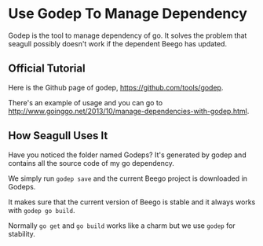 
# Use Godep To Manage Dependency

Godep is the tool to manage dependency of go. It solves the problem that seagull possibly doesn't work if the dependent Beego has updated.

## Official Tutorial

Here is the Github page of godep, <https://github.com/tools/godep>.

There's an example of usage and you can go to <http://www.goinggo.net/2013/10/manage-dependencies-with-godep.html>.

## How Seagull Uses It

Have you noticed the folder named Godeps? It's generated by godep and contains all the source code of my go dependency.

We simply run `godep save` and the current Beego project is downloaded in Godeps.

It makes sure that the current version of Beego is stable and it always works with `godep go build`.

Normally `go get` and `go build` works like a charm but we use `godep` for stability.

